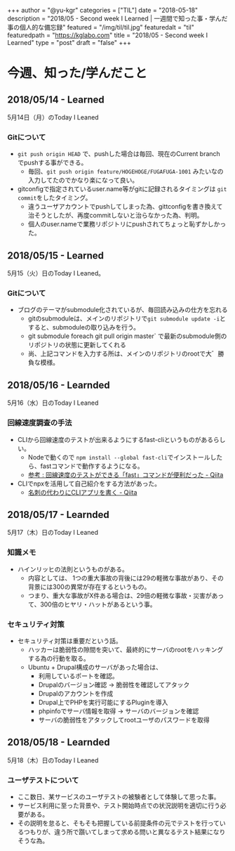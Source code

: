 +++
author = "@yu-kgr"
categories = ["TIL"]
date = "2018-05-18"
description = "2018/05 - Second week I Learned | 一週間で知った事・学んだ事の個人的な備忘録"
featured = "/img/til/til.jpg"
featuredalt = "til"
featuredpath = "https://kglabo.com"
title = "2018/05 - Second week I Learned"
type = "post"
draft = "false"
+++
# 今週、知った/学んだこと

<!--tags = [ “git”, “submodule”, “CLI”, ”npx”, “名刺”, “回線速度” ]-->

## 2018/05/14 - Learned

5月14日（月）のToday I Leaned

### Gitについて

- `git push origin HEAD` で、pushした場合は毎回、現在のCurrent branch　でpushする事ができる。
  - 毎回、`git push origin feature/HOGEHOGE/FUGAFUGA-1001` みたいなの入力してたのでかなり楽になって良い。
- gitconfigで指定されているuser.name等がgitに記録されるタイミングは `git commit`をしたタイミング。
  - 違うユーザアカウントでpushしてしまった為、gittconfigを書き換えて治そうとしたが、再度commitしないと治らなかった為、判明。
  - 個人のuser.nameで業務リポジトリにpushされてちょっと恥ずかしかった。

## 2018/05/15 - Learned

5月15（火）日のToday I Leaned。

### Gitについて

- ブログのテーマがsubmodule化されているが、毎回読み込みの仕方を忘れる
  - gitのsubmoduleは、メインのリポジトリで`git submodule update -i`とすると、submoduleの取り込みを行う。
  - git submodule foreach git pull origin master` で最新のsubmodule側のリポジトリの状態に更新してくれる
  - 尚、上記コマンドを入力する所は、メインのリポジトリのrootで大゛勝負な模様。

## 2018/05/16 - Learnded

5月16（水）日のToday I Leaned

### 回線速度調査の手法

- CLIから回線速度のテストが出来るようにするfast-cliというものがあるらしい。
  - Nodeで動くので `npm install --global fast-cli`でインストールしたら、fastコマンドで動作するようになる。
  - [参考 : 回線速度のテストができる「fast」コマンドが便利だった - Qiita](https://qiita.com/suin/items/8398f0b07299a3cc194f)
- CLIでnpxを活用して自己紹介をする方法があった。
  - [名刺の代わりにCLIアプリを書く - Qiita](https://qiita.com/akameco/items/e0af9e3cdf1cdb6fca61)

## 2018/05/17 - Learnded

5月17（木）日のToday I Leaned

### 知識メモ

- ハインリッヒの法則というものがある。
  - 内容としては、 1つの重大事故の背後には29の軽微な事故があり、その背景には300の異常が存在するというもの。
  - つまり、重大な事故がX件ある場合は、29倍の軽微な事故・災害があって、300倍のヒヤリ・ハットがあるという事。

### セキュリティ対策

- セキュリティ対策は重要だという話。
  - ハッカーは脆弱性の隙間を突いて、最終的にサーバのrootをハッキングする為の行動を取る。
  - Ubuntu + Drupal構成のサーバがあった場合は、
    - 利用しているポートを確認。
    - Drupalのバージョン確認 → 脆弱性を確認してアタック
    - Drupalのアカウントを作成
    - Drupal上でPHPを実行可能にするPluginを導入
    - phpinfoでサーバ情報を取得 → サーバのバージョンを確認
    - サーバの脆弱性をアタックしてrootユーザのパスワードを取得

## 2018/05/18 - Learnded

5月18（木）日のToday I Leaned

### ユーザテストについて

- ここ数日、某サービスのユーザテストの被験者として体験して思った事。
- サービス利用に至った背景や、テスト開始時点での状況説明を適切に行う必要がある。
- その説明を怠ると、そもそも把握している前提条件の元でテストを行っているつもりが、違う所で躓いてしまって求める問いと異なるテスト結果になりそうな為。
